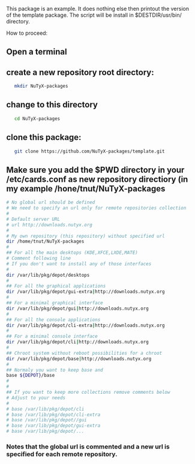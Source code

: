 This package is an example.
It does nothing else then printout the version of the template package.
The script will be install in $DESTDIR/usr/bin/ directory.

How to proceed:

## Open a terminal

## create a new repository root directory:
```bash
   mkdir NuTyX-packages
```
##  change to this directory
```bash
   cd NuTyX-packages
```
## clone this package:
```bash
   git clone https://github.com/NuTyX-packages/template.git
```
## Make sure you add the $PWD directory in your /etc/cards.conf as new repository directiory (in my example /hone/tnut/NuTyX-packages

```bash
# No global url should be defined
# We need to specify an url only for remote repositories collection
#
# Default server URL
# url http://downloads.nutyx.org
#
# My own repository (this repository) without specified url 
dir /home/tnut/NuTyX-packages
#
## For all the main desktops (KDE,XFCE,LXDE,MATE)
# Comment following line
# If you don't want to install any of those interfaces
#
dir /var/lib/pkg/depot/desktops
#
## For all the graphical applications
dir /var/lib/pkg/depot/gui-extra|http://downloads.nutyx.org
#
## For a minimal graphical interface
dir /var/lib/pkg/depot/gui|http://downloads.nutyx.org
#
## For all the console applications
dir /var/lib/pkg/depot/cli-extra|http://downloads.nutyx.org
#
## For a minimal console interface
dir /var/lib/pkg/depot/cli|http://downloads.nutyx.org
#
## Chroot system without reboot possibilities for a chroot
dir /var/lib/pkg/depot/base|http://downloads.nutyx.org
#
## Normaly you want to keep base and
base ${DEPOT}/base
#
#
## If you want to keep more collections remove comments below
# Adjust to your needs
#
# base /var/lib/pkg/depot/cli
# base /var/lib/pkg/depot/cli-extra
# base /var/lib/pkg/depot//gui
# base /var/lib/pkg/depot/gui-extra
# base /var/lib/pkg/depot/...
```

### Notes that the global url is commented and a new url is specified for each remote repository.
